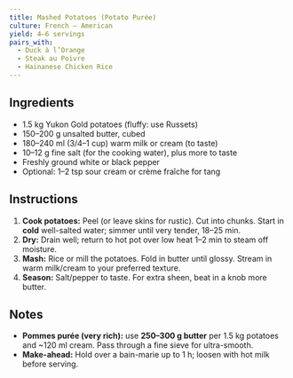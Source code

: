 ```yaml
---
title: Mashed Potatoes (Potato Purée)
culture: French – American
yield: 4–6 servings
pairs_with:
  - Duck à l’Orange
  - Steak au Poivre
  - Hainanese Chicken Rice
---
```


## Ingredients
- 1.5 kg Yukon Gold potatoes (fluffy: use Russets)
- 150–200 g unsalted butter, cubed
- 180–240 ml (3/4–1 cup) warm milk or cream (to taste)
- 10–12 g fine salt (for the cooking water), plus more to taste
- Freshly ground white or black pepper
- Optional: 1–2 tsp sour cream or crème fraîche for tang

## Instructions
1. **Cook potatoes:** Peel (or leave skins for rustic). Cut into chunks. Start in **cold** well-salted water; simmer until very tender, 18–25 min.
2. **Dry:** Drain well; return to hot pot over low heat 1–2 min to steam off moisture.
3. **Mash:** Rice or mill the potatoes. Fold in butter until glossy. Stream in warm milk/cream to your preferred texture.
4. **Season:** Salt/pepper to taste. For extra sheen, beat in a knob more butter.

## Notes
- **Pommes purée (very rich):** use **250–300 g butter** per 1.5 kg potatoes and ~120 ml cream. Pass through a fine sieve for ultra-smooth.
- **Make-ahead:** Hold over a bain-marie up to 1 h; loosen with hot milk before serving.
